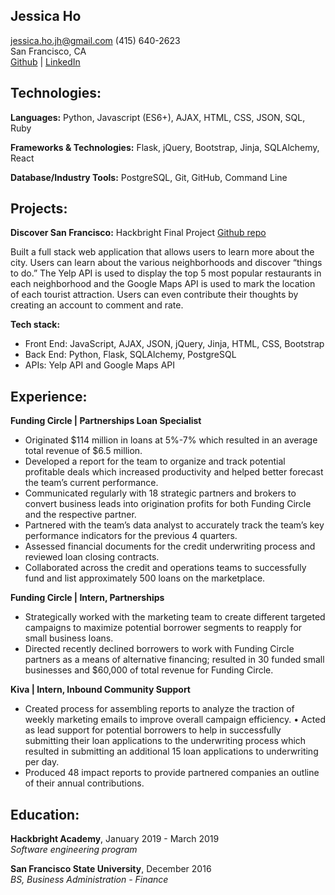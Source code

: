 ## Jessica Ho

jessica.ho.jh@gmail.com 
(415) 640-2623  
San Francisco, CA  
[Github](https://www.github.com/jessicahojh) | [LinkedIn](https://www.linkedin.com/in/jessicahojh/)

## Technologies:

**Languages:**  Python, Javascript (ES6+), AJAX, HTML, CSS, JSON, SQL, Ruby

**Frameworks & Technologies:** Flask, jQuery, Bootstrap, Jinja, SQLAlchemy, React

**Database/Industry Tools:** PostgreSQL, Git, GitHub, Command Line


## Projects:

**Discover San Francisco:** Hackbright Final Project [Github repo](https://github.com/jessicahojh/San_Francisco_Webpage_Project)

Built a full stack web application that allows users to learn more about the city. Users can learn about the various neighborhoods and discover “things to do.” The Yelp API is used to display the top 5 most popular restaurants in each neighborhood and the Google Maps API is used to mark the location of each tourist attraction. Users can even contribute their thoughts by creating an account to comment and rate.

**Tech stack:** 
 - Front End: JavaScript, AJAX, JSON, jQuery, Jinja, HTML, CSS, Bootstrap 
 - Back End: Python, Flask, SQLAlchemy, PostgreSQL
 - APIs: Yelp API and Google Maps API


## Experience:

**Funding Circle | Partnerships Loan Specialist**  
- Originated $114 million in loans at 5%-7% which resulted in an average total revenue of $6.5 million.
- Developed a report for the team to organize and track potential profitable deals which increased productivity and helped better forecast the team’s current performance.
- Communicated regularly with 18 strategic partners and brokers to convert business leads into origination profits for both Funding Circle and the respective partner.
- Partnered with the team’s data analyst to accurately track the team’s key performance indicators for the previous 4 quarters.
- Assessed financial documents for the credit underwriting process and reviewed loan closing contracts.
- Collaborated across the credit and operations teams to successfully fund and list approximately 500 loans on the marketplace.

**Funding Circle | Intern, Partnerships**
- Strategically worked with the marketing team to create different targeted campaigns to maximize potential borrower segments to reapply for small business loans.
- Directed recently declined borrowers to work with Funding Circle partners as a means of alternative financing; resulted in 30 funded small businesses and $60,000 of total revenue for Funding Circle.

**Kiva | Intern, Inbound Community Support**
- Created process for assembling reports to analyze the traction of weekly marketing emails to improve overall campaign efficiency. • Acted as lead support for potential borrowers to help in successfully submitting their loan applications to the underwriting process which resulted in submitting an additional 15 loan applications to underwriting per day.
- Produced 48 impact reports to provide partnered companies an outline of their annual contributions.



## Education:

**Hackbright Academy**, January 2019 - March 2019  
_Software engineering program_

**San Francisco State University**, December 2016  
_BS, Business Administration - Finance_ 


